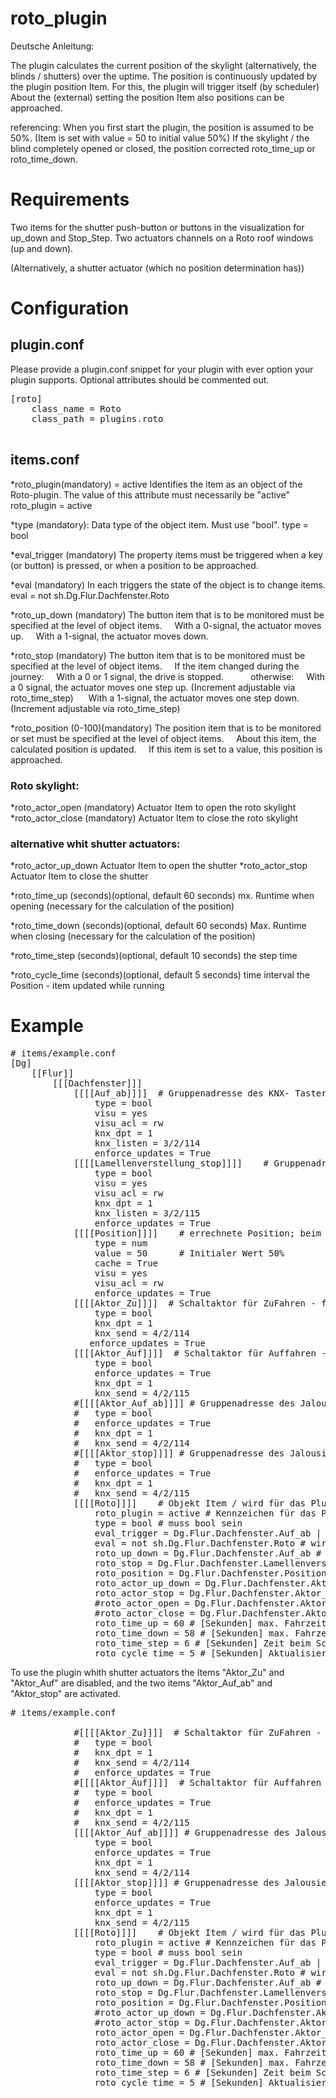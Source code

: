 # roto_plugin

Deutsche Anleitung: 

The plugin calculates the current position of the skylight (alternatively, the blinds / shutters) over the uptime.
The position is continuously updated by the plugin position Item. For this, the plugin will trigger itself (by scheduler)
About the (external) setting the position Item also positions can be approached.

referencing:
When you first start the plugin, the position is assumed to be 50%. (Item is set with value = 50 to initial value 50%)
If the skylight / the blind completely opened or closed, the position corrected roto_time_up or roto_time_down.

# Requirements 

Two items for the shutter push-button or buttons in the visualization for up_down and Stop_Step.
Two actuators channels on a Roto roof windows (up and down).

(Alternatively, a shutter actuator (which no position determination has))

# Configuration

## plugin.conf

Please provide a plugin.conf snippet for your plugin with ever option your plugin supports. Optional attributes should be commented out.

<pre>
[roto]
    class_name = Roto
    class_path = plugins.roto

</pre>

items.conf
--------------

*roto_plugin(mandatory) = active
    Identifies the item as an object of the Roto-plugin. The value of this attribute must necessarily be "active"
    roto_plugin = active

*type (mandatory):
   Data type of the object item. Must use "bool".
   type = bool

*eval_trigger (mandatory)
    The property items must be triggered when a key (or button) is pressed, or when a position to be approached.
    
*eval (mandatory)
    In each triggers the state of the object is to change items.
    eval = not sh.Dg.Flur.Dachfenster.Roto
    
*roto_up_down (mandatory)
    The button item that is to be monitored must be specified at the level of object items.
    With a 0-signal, the actuator moves up.
    With a 1-signal, the actuator moves down.

*roto_stop (mandatory)
    The button item that is to be monitored must be specified at the level of object items.
    If the item changed during the journey:
    With a 0 or 1 signal, the drive is stopped.
    
     otherwise:
     With a 0 signal, the actuator moves one step up. (Increment adjustable via roto_time_step)
     With a 1-signal, the actuator moves one step down. (Increment adjustable via roto_time_step)

*roto_position (0-100)(mandatory)
    The position item that is to be monitored or set must be specified at the level of object items.
    About this item, the calculated position is updated.
    If this item is set to a value, this position is approached.
    
### Roto skylight:
*roto_actor_open (mandatory)
    Actuator Item to open the roto skylight
*roto_actor_close (mandatory)
    Actuator Item to close the roto skylight
    
### alternative whit shutter actuators:
*roto_actor_up_down
    Actuator Item to open the shutter
*roto_actor_stop 
    Actuator Item to close the shutter
    
*roto_time_up (seconds)(optional, default 60 seconds)
    mx. Runtime when opening (necessary for the calculation of the position)
    
*roto_time_down (seconds)(optional, default 60 seconds)
    Max. Runtime when closing (necessary for the calculation of the position)
    
*roto_time_step (seconds)(optional, default 10 seconds)
    the step time
    
*roto_cycle_time (seconds)(optional, default 5 seconds)
    time interval the Position - item updated while running

# Example

<pre>
# items/example.conf
[Dg]    
    [[Flur]]
        [[[Dachfenster]]]
			[[[[Auf_ab]]]]  # Gruppenadresse des KNX- Taster oder Button in Visu
				type = bool
				visu = yes
				visu_acl = rw
                knx_dpt = 1
				knx_listen = 3/2/114
				enforce_updates = True
			[[[[Lamellenverstellung_stop]]]]    # Gruppenadresse des KNX- Taster oder Button in Visu
				type = bool
				visu = yes
				visu_acl = rw
                knx_dpt = 1
				knx_listen = 3/2/115
				enforce_updates = True
			[[[[Position]]]]    # errechnete Position; beim Setzen dieses Items wird diese Position angefahren 0-100
				type = num
                value = 50      # Initialer Wert 50%
                cache = True
				visu = yes
				visu_acl = rw
                enforce_updates = True
			[[[[Aktor_Zu]]]]  # Schaltaktor für ZuFahren - für Roto Dachfenster!!
				type = bool
				knx_dpt = 1
				knx_send = 4/2/114
               enforce_updates = True
			[[[[Aktor_Auf]]]]  # Schaltaktor für Auffahren - für Roto Dachfenster!!
				type = bool
				enforce_updates = True
				knx_dpt = 1
				knx_send = 4/2/115
            #[[[[Aktor_Auf_ab]]]] # Gruppenadresse des Jalousieaktors
			#	type = bool
			#	enforce_updates = True
			#	knx_dpt = 1
			#	knx_send = 4/2/114
			#[[[[Aktor_stop]]]] # Gruppenadresse des Jalousieaktors
			#	type = bool
			#	enforce_updates = True
			#	knx_dpt = 1
			#	knx_send = 4/2/115
			[[[[Roto]]]]    # Objekt Item / wird für das Plugin benötigt!!
				roto_plugin = active # Kennzeichen für das Plugin
				type = bool # muss bool sein
				eval_trigger = Dg.Flur.Dachfenster.Auf_ab | Dg.Flur.Dachfenster.Lamellenverstellung_stop | Dg.Flur.Dachfenster.Position # Triggern des Items wenn Taster gedrückt wird
				eval = not sh.Dg.Flur.Dachfenster.Roto # wird für das Plugin benötigt
				roto_up_down = Dg.Flur.Dachfenster.Auf_ab # Taster 0 ab ; 1 auf
				roto_stop = Dg.Flur.Dachfenster.Lamellenverstellung_stop # Stop oder 0 Schritt ab ; 1 Schritt auf
				roto_position = Dg.Flur.Dachfenster.Position # aktuelle Position oder Position anfahren 0-100
				roto_actor_up_down = Dg.Flur.Dachfenster.Aktor_Auf_ab # Item GA des Jalousiekators
				roto_actor_stop = Dg.Flur.Dachfenster.Aktor_stop # Item GA des Jalousiekators
                #roto_actor_open = Dg.Flur.Dachfenster.Aktor_Auf  # Item Schaltaktor für Roto Dachfenster!!
				#roto_actor_close = Dg.Flur.Dachfenster.Aktor_Zu # Item Schaltaktor für Roto Dachfenster!!
				roto_time_up = 60 # [Sekunden] max. Fahrzeit beim Auffahren
				roto_time_down = 58 # [Sekunden] max. Fahrzeit beim Ab(Zu)fahren
				roto_time_step = 6 # [Sekunden] Zeit beim Schrittweise fahren
                roto_cycle_time = 5 # [Sekunden] Aktualisierungsintervall des Positionsitems
</pre>

To use the plugin whith shutter actuators the Items "Aktor_Zu" and "Aktor_Auf" are disabled, and the two items "Aktor_Auf_ab" and "Aktor_stop" are activated.

<pre>
# items/example.conf

			#[[[[Aktor_Zu]]]]  # Schaltaktor für ZuFahren - für Roto Dachfenster!!
			#	type = bool
			#	knx_dpt = 1
	 		#	knx_send = 4/2/114
			#	enforce_updates = True
			#[[[[Aktor_Auf]]]]  # Schaltaktor für Auffahren - für Roto Dachfenster!!
			#	type = bool
			#	enforce_updates = True
			#	knx_dpt = 1
			#	knx_send = 4/2/115
            [[[[Aktor_Auf_ab]]]] # Gruppenadresse des Jalousieaktors
				type = bool
				enforce_updates = True
				knx_dpt = 1
				knx_send = 4/2/114
			[[[[Aktor_stop]]]] # Gruppenadresse des Jalousieaktors
				type = bool
				enforce_updates = True
				knx_dpt = 1
				knx_send = 4/2/115
			[[[[Roto]]]]    # Objekt Item / wird für das Plugin benötigt!!
				roto_plugin = active # Kennzeichen für das Plugin
				type = bool # muss bool sein
				eval_trigger = Dg.Flur.Dachfenster.Auf_ab | Dg.Flur.Dachfenster.Lamellenverstellung_stop | Dg.Flur.Dachfenster.Position # Triggern des Items wenn Taster gedrückt wird
				eval = not sh.Dg.Flur.Dachfenster.Roto # wird für das Plugin benötigt
				roto_up_down = Dg.Flur.Dachfenster.Auf_ab # Taster 0 ab ; 1 auf
				roto_stop = Dg.Flur.Dachfenster.Lamellenverstellung_stop # Stop oder 0 Schritt ab ; 1 Schritt auf
				roto_position = Dg.Flur.Dachfenster.Position # aktuelle Position oder Position anfahren 0-100
				#roto_actor_up_down = Dg.Flur.Dachfenster.Aktor_Auf_ab # Item GA des Jalousiekators
				#roto_actor_stop = Dg.Flur.Dachfenster.Aktor_stop # Item GA des Jalousiekators
                roto_actor_open = Dg.Flur.Dachfenster.Aktor_Auf  # Item Schaltaktor für Roto Dachfenster!!
				roto_actor_close = Dg.Flur.Dachfenster.Aktor_Zu # Item Schaltaktor für Roto Dachfenster!!
				roto_time_up = 60 # [Sekunden] max. Fahrzeit beim Auffahren
				roto_time_down = 58 # [Sekunden] max. Fahrzeit beim Ab(Zu)fahren
				roto_time_step = 6 # [Sekunden] Zeit beim Schrittweise fahren
                roto_cycle_time = 5 # [Sekunden] Aktualisierungsintervall des Positionsitems
</pre>

